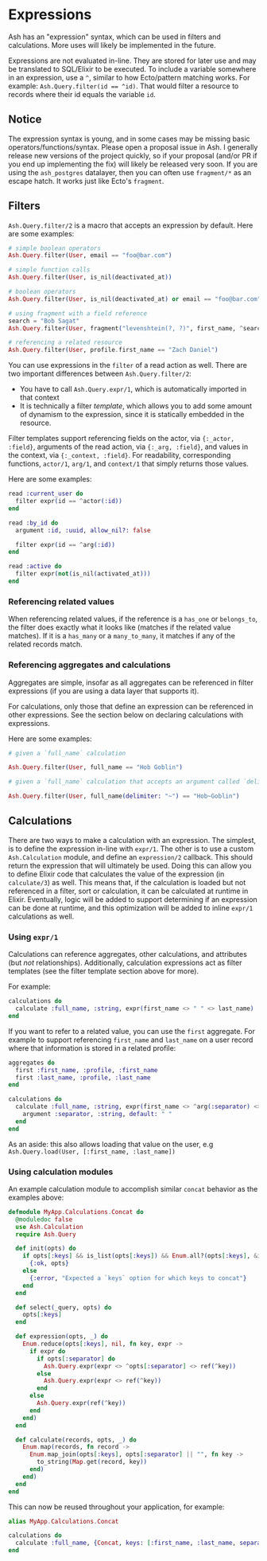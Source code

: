 # Expressions

Ash has an "expression" syntax, which can be used in filters and calculations. More uses will likely be implemented in the future.

Expressions are not evaluated in-line. They are stored for later use and may be translated to SQL/Elixir to be executed. To include a variable somewhere in an expression, use a `^`, similar to how Ecto/pattern matching works. For example: `Ash.Query.filter(id == ^id)`. That would filter a resource to records where their id equals the variable `id`.

## Notice

The expression syntax is young, and in some cases may be missing basic operators/functions/syntax.
Please open a proposal issue in Ash. I generally release new versions of the project quickly, so if your proposal (and/or PR if you end up implementing the fix) will likely be released very soon. If you are using the `ash_postgres` datalayer, then you can often use `fragment/*` as an escape hatch. It works just like Ecto's `fragment`.

## Filters

`Ash.Query.filter/2` is a macro that accepts an expression by default. Here are some examples:

```elixir
# simple boolean operators
Ash.Query.filter(User, email == "foo@bar.com")

# simple function calls
Ash.Query.filter(User, is_nil(deactivated_at))

# boolean operators
Ash.Query.filter(User, is_nil(deactivated_at) or email == "foo@bar.com")

# using fragment with a field reference
search = "Bob Sagat"
Ash.Query.filter(User, fragment("levenshtein(?, ?)", first_name, ^search))

# referencing a related resource
Ash.Query.filter(User, profile.first_name == "Zach Daniel")
```

You can use expressions in the `filter` of a read action as well. There are two important differences between `Ash.Query.filter/2`:

* You have to call `Ash.Query.expr/1`, which is automatically imported in that context
* It is technically a filter *template*, which allows you to add some amount of dynamism to the expression, since it is statically embedded in the resource.

Filter templates support referencing fields on the actor, via `{:_actor, :field}`, arguments of the read action, via `{:_arg, :field}`, and values in the context, via `{:_context, :field}`. For readability, corresponding functions, `actor/1`, `arg/1`, and `context/1` that simply returns those values.

Here are some examples:

```elixir
read :current_user do
  filter expr(id == ^actor(:id))
end

read :by_id do
  argument :id, :uuid, allow_nil?: false

  filter expr(id == ^arg(:id))
end

read :active do
  filter expr(not(is_nil(activated_at)))
end
```

### Referencing related values

When referencing related values, if the reference is a `has_one` or `belongs_to`, the filter does exactly what it looks like (matches if the related value matches). If it is a `has_many` or a `many_to_many`, it matches if any of the related records match.


### Referencing aggregates and calculations

Aggregates are simple, insofar as all aggregates can be referenced in filter expressions (if you are using a data layer that supports it).

For calculations, only those that define an expression can be referenced in other expressions.  See the section below on declaring calculations with expressions. 

Here are some examples:

```elixir
# given a `full_name` calculation

Ash.Query.filter(User, full_name == "Hob Goblin")

# given a `full_name` calculation that accepts an argument called `delimiter`

Ash.Query.filter(User, full_name(delimiter: "~") == "Hob~Goblin")
```

## Calculations

There are two ways to make a calculation with an expression. The simplest, is to define the expression in-line with `expr/1`. The other is to use a custom `Ash.Calculation` module, and define an `expression/2` callback. This should return the expression that will ultimately be used. Doing this can allow you to define Elixir code that calculates the value of the expression (in `calculate/3`) as well. This means that, if the calculation is loaded but not referenced in a filter, sort or calculation, it can be calculated at runtime in Elixir. Eventually, logic will be added to support determining if an expression can be done at runtime, and this optimization will be added to inline `expr/1` calculations as well.

### Using `expr/1`

 Calculations can reference aggregates, other calculations, and attributes (but *not* relationships).
 Additionally, calculation expressions act as filter templates (see the filter template section above for more).

 For example:

```elixir
calculations do
  calculate :full_name, :string, expr(first_name <> " " <> last_name)
end
```

If you want to refer to a related value, you can use the `first` aggregate. For example to support referencing `first_name` and `last_name` on a user record where that information is stored in a related profile:

```elixir
aggregates do
  first :first_name, :profile, :first_name
  first :last_name, :profile, :last_name
end

calculations do
  calculate :full_name, :string, expr(first_name <> ^arg(:separator) <> last_name) do
    argument :separator, :string, default: " "
  end
end
```

As an aside: this also allows loading that value on the user, e.g `Ash.Query.load(User, [:first_name, :last_name])`

### Using calculation modules

An example calculation module to accomplish similar `concat` behavior as the examples above:

```elixir
defmodule MyApp.Calculations.Concat do
  @moduledoc false
  use Ash.Calculation
  require Ash.Query

  def init(opts) do
    if opts[:keys] && is_list(opts[:keys]) && Enum.all?(opts[:keys], &is_atom/1) do
      {:ok, opts}
    else
      {:error, "Expected a `keys` option for which keys to concat"}
    end
  end

  def select(_query, opts) do
    opts[:keys]
  end

  def expression(opts, _) do
    Enum.reduce(opts[:keys], nil, fn key, expr ->
      if expr do
        if opts[:separator] do
          Ash.Query.expr(expr <> ^opts[:separator] <> ref(^key))
        else
          Ash.Query.expr(expr <> ref(^key))
        end
      else
        Ash.Query.expr(ref(^key))
      end
    end)
  end

  def calculate(records, opts, _) do
    Enum.map(records, fn record ->
      Enum.map_join(opts[:keys], opts[:separator] || "", fn key ->
        to_string(Map.get(record, key))
      end)
    end)
  end
end
```

This can now be reused throughout your application, for example:

```elixir
alias MyApp.Calculations.Concat

calculations do
  calculate :full_name, {Concat, keys: [:first_name, :last_name, separator: " "]}
end
```
